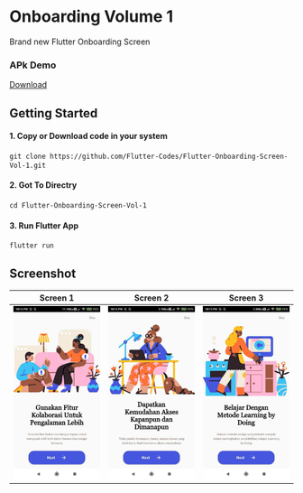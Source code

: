 # Onboarding Volume 1

Brand new Flutter Onboarding Screen

### APk Demo

[Download](https://github.com/Flutter-Codes/Flutter-Onboarding-Screen-Vol-1/releases/download/Demo/app-release.apk)

## Getting Started

#### 1. Copy or Download code in your system 

```
git clone https://github.com/Flutter-Codes/Flutter-Onboarding-Screen-Vol-1.git
```

#### 2. Got To Directry
```
cd Flutter-Onboarding-Screen-Vol-1
```
#### 3. Run Flutter App

```
flutter run
```

## Screenshot
| Screen 1        |  Screen 2           |  Screen 3  |
| :-------------: |:-------------:| :-----:|
| ![Google Search Clone](/screenshot/On-Boarding-1.jpg)     | ![Google Search Clone](/screenshot/On-Boarding-2.jpg) | ![Google Search Clone](/screenshot/On-Boarding-3.jpg) |


